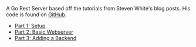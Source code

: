 A Go Rest Server based off the tutorials from Steven White's blog posts. His code is found on [GitHub](https://github.com/swhite24/go-rest-tutorial).

* [Part 1: Setup](http://stevenwhite.com/building-a-rest-service-with-golang-1/)
* [Part 2: Basic Webserver](http://stevenwhite.com/building-a-rest-service-with-golang-2/)
* [Part 3: Adding a Backend](http://stevenwhite.com/building-a-rest-service-with-golang-3/)
